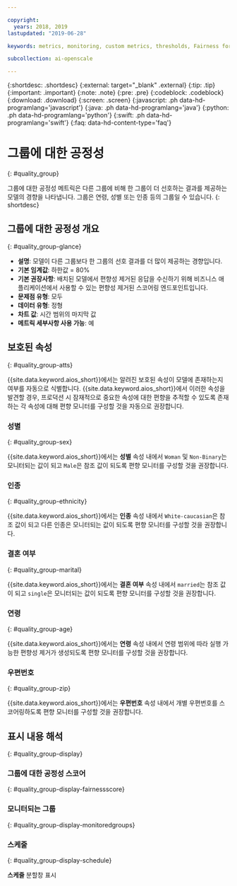 ```yaml
---

copyright:
  years: 2018, 2019
lastupdated: "2019-06-28"

keywords: metrics, monitoring, custom metrics, thresholds, Fairness for a group, sex, age, race

subcollection: ai-openscale

---
```


{:shortdesc: .shortdesc}
{:external: target="_blank" .external}
{:tip: .tip}
{:important: .important}
{:note: .note}
{:pre: .pre}
{:codeblock: .codeblock}
{:download: .download}
{:screen: .screen}
{:javascript: .ph data-hd-programlang='javascript'}
{:java: .ph data-hd-programlang='java'}
{:python: .ph data-hd-programlang='python'}
{:swift: .ph data-hd-programlang='swift'}
{:faq: data-hd-content-type='faq'}

# 그룹에 대한 공정성
{: #quality_group}

그룹에 대한 공정성 메트릭은 다른 그룹에 비해 한 그룹이 더 선호하는 결과를 제공하는 모델의 경향을 나타냅니다. 그룹은 연령, 성별 또는 인종 등의 그룹일 수 있습니다.
{: shortdesc}

## 그룹에 대한 공정성 개요
{: #quality_group-glance}

- **설명**: 모델이 다른 그룹보다 한 그룹의 선호 결과를 더 많이 제공하는 경향입니다.
- **기본 임계값**: 하한값 = 80%
- **기본 권장사항**: 배치된 모델에서 편향성 제거된 응답을 수신하기 위해 비즈니스 애플리케이션에서 사용할 수 있는 편향성 제거된 스코어링 엔드포인트입니다.
- **문제점 유형**: 모두
- **데이터 유형**: 정형
- **차트 값**: 시간 범위의 마지막 값
- **메트릭 세부사항 사용 가능**: 예

## 보호된 속성
{: #quality_group-atts}

{{site.data.keyword.aios_short}}에서는 알려진 보호된 속성이 모델에 존재하는지 여부를 자동으로 식별합니다. {{site.data.keyword.aios_short}}에서 이러한 속성을 발견할 경우, 프로덕션 시 잠재적으로 중요한 속성에 대한 편향을 추적할 수 있도록 존재하는 각 속성에 대해 편향 모니터를 구성할 것을 자동으로 권장합니다. 

### 성별
{: #quality_group-sex}

{{site.data.keyword.aios_short}}에서는 **성별** 속성 내에서 `Woman` 및 `Non-Binary`는 모니터되는 값이 되고 `Male`은 참조 값이 되도록 편향 모니터를 구성할 것을 권장합니다. 

### 인종
{: #quality_group-ethnicity}

{{site.data.keyword.aios_short}}에서는 **인종** 속성 내에서 `White-caucasian`은 참조 값이 되고 다른 인종은 모니터되는 값이 되도록 편향 모니터를 구성할 것을 권장합니다.

### 결혼 여부
{: #quality_group-marital}

{{site.data.keyword.aios_short}}에서는 **결혼 여부** 속성 내에서 `married`는 참조 값이 되고 `single`은 모니터되는 값이 되도록 편향 모니터를 구성할 것을 권장합니다.

### 연령
{: #quality_group-age}

{{site.data.keyword.aios_short}}에서는 **연령** 속성 내에서 연령 범위에 따라 실행 가능한 편향성 제거가 생성되도록 편향 모니터를 구성할 것을 권장합니다.

### 우편번호
{: #quality_group-zip}

{{site.data.keyword.aios_short}}에서는 **우편번호** 속성 내에서 개별 우편번호를 스코어링하도록 편향 모니터를 구성할 것을 권장합니다.

## 표시 내용 해석
{: #quality_group-display}

### 그룹에 대한 공정성 스코어
{: #quality_group-display-fairnessscore}



### 모니터되는 그룹
{: #quality_group-display-monitoredgroups}



### 스케줄
{: #quality_group-display-schedule}

**스케줄** 분할창 표시 




